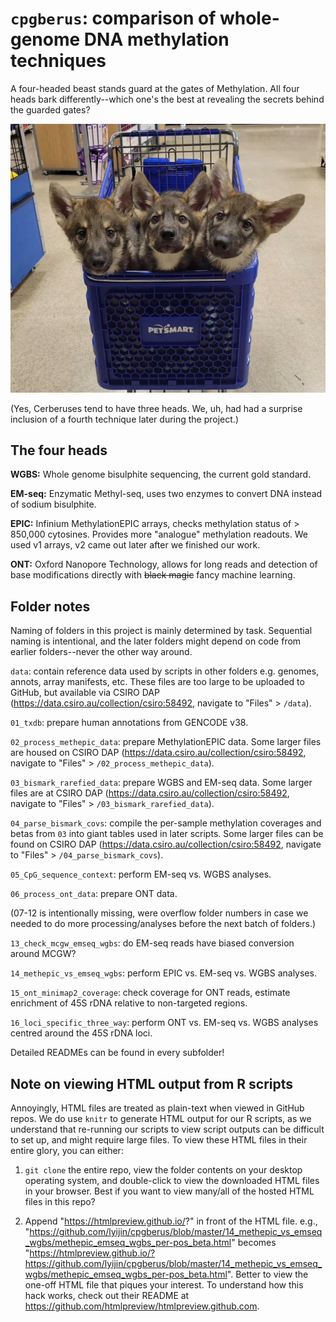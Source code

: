 # `cpgberus`: comparison of whole-genome DNA methylation techniques #

A four-headed beast stands guard at the gates of Methylation. All four heads bark differently--which one's the best at revealing the secrets behind the guarded gates?

![random cute dog picture sourced from the internet](cerberus.jpg)

(Yes, Cerberuses tend to have three heads. We, uh, had had a surprise inclusion of a fourth technique later during the project.)

## The four heads ##

**WGBS:** Whole genome bisulphite sequencing, the current gold standard.

**EM-seq:** Enzymatic Methyl-seq, uses two enzymes to convert DNA instead of sodium bisulphite.

**EPIC:** Infinium MethylationEPIC arrays, checks methylation status of > 850,000 cytosines. Provides more "analogue" methylation readouts. We used v1 arrays, v2 came out later after we finished our work.

**ONT:** Oxford Nanopore Technology, allows for long reads and detection of base modifications directly with ~~black magic~~ fancy machine learning.

## Folder notes ##

Naming of folders in this project is mainly determined by task. Sequential naming is intentional, and the later folders might depend on code from earlier folders--never the other way around.

`data`: contain reference data used by scripts in other folders e.g. genomes, annots, array manifests, etc. These files are too large to be uploaded to GitHub, but available via CSIRO DAP (https://data.csiro.au/collection/csiro:58492, navigate to "Files" > `/data`).

`01_txdb`: prepare human annotations from GENCODE v38.

`02_process_methepic_data`: prepare MethylationEPIC data. Some larger files are housed on CSIRO DAP (https://data.csiro.au/collection/csiro:58492, navigate to "Files" > `/02_process_methepic_data`).

`03_bismark_rarefied_data`: prepare WGBS and EM-seq data. Some larger files are at CSIRO DAP (https://data.csiro.au/collection/csiro:58492, navigate to "Files" > `/03_bismark_rarefied_data`).

`04_parse_bismark_covs`: compile the per-sample methylation coverages and betas from `03` into giant tables used in later scripts. Some larger files can be found on CSIRO DAP (https://data.csiro.au/collection/csiro:58492, navigate to "Files" > `/04_parse_bismark_covs`).

`05_CpG_sequence_context`: perform EM-seq vs. WGBS analyses.

`06_process_ont_data`: prepare ONT data.

(07-12 is intentionally missing, were overflow folder numbers in case we needed to do more processing/analyses before the next batch of folders.)

`13_check_mcgw_emseq_wgbs`: do EM-seq reads have biased conversion around MCGW?

`14_methepic_vs_emseq_wgbs`: perform EPIC vs. EM-seq vs. WGBS analyses.

`15_ont_minimap2_coverage`: check coverage for ONT reads, estimate enrichment of 45S rDNA relative to non-targeted regions.

`16_loci_specific_three_way`: perform ONT vs. EM-seq vs. WGBS analyses centred around the 45S rDNA loci.

Detailed READMEs can be found in every subfolder!

## Note on viewing HTML output from R scripts ##

Annoyingly, HTML files are treated as plain-text when viewed in GitHub repos. We do use `knitr` to generate HTML output for our R scripts, as we understand that re-running our scripts to view script outputs can be difficult to set up, and might require large files. To view these HTML files in their entire glory, you can either:

1. `git clone` the entire repo, view the folder contents on your desktop operating system, and double-click to view the downloaded HTML files in your browser. Best if you want to view many/all of the hosted HTML files in this repo?

2. Append "https://htmlpreview.github.io/?" in front of the HTML file. e.g., "https://github.com/lyijin/cpgberus/blob/master/14_methepic_vs_emseq_wgbs/methepic_emseq_wgbs_per-pos_beta.html" becomes "https://htmlpreview.github.io/?https://github.com/lyijin/cpgberus/blob/master/14_methepic_vs_emseq_wgbs/methepic_emseq_wgbs_per-pos_beta.html". Better to view the one-off HTML file that piques your interest. To understand how this hack works, check out their README at https://github.com/htmlpreview/htmlpreview.github.com.

